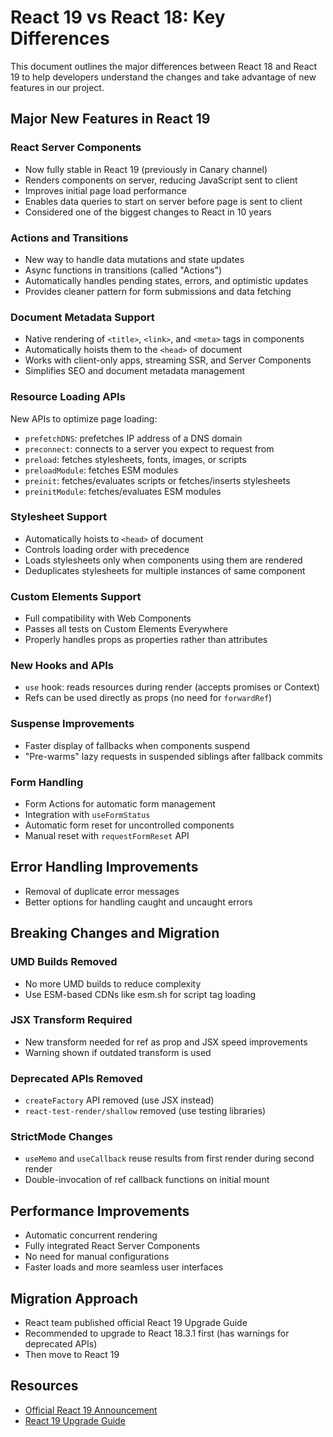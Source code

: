 # React 19 vs React 18: Key Differences

This document outlines the major differences between React 18 and React 19 to help developers understand the changes and take advantage of new features in our project.

## Major New Features in React 19

### React Server Components
- Now fully stable in React 19 (previously in Canary channel)
- Renders components on server, reducing JavaScript sent to client
- Improves initial page load performance
- Enables data queries to start on server before page is sent to client
- Considered one of the biggest changes to React in 10 years

### Actions and Transitions
- New way to handle data mutations and state updates
- Async functions in transitions (called "Actions")
- Automatically handles pending states, errors, and optimistic updates
- Provides cleaner pattern for form submissions and data fetching

### Document Metadata Support
- Native rendering of `<title>`, `<link>`, and `<meta>` tags in components
- Automatically hoists them to the `<head>` of document
- Works with client-only apps, streaming SSR, and Server Components
- Simplifies SEO and document metadata management

### Resource Loading APIs
New APIs to optimize page loading:
- `prefetchDNS`: prefetches IP address of a DNS domain
- `preconnect`: connects to a server you expect to request from
- `preload`: fetches stylesheets, fonts, images, or scripts
- `preloadModule`: fetches ESM modules
- `preinit`: fetches/evaluates scripts or fetches/inserts stylesheets
- `preinitModule`: fetches/evaluates ESM modules

### Stylesheet Support
- Automatically hoists to `<head>` of document
- Controls loading order with precedence
- Loads stylesheets only when components using them are rendered
- Deduplicates stylesheets for multiple instances of same component

### Custom Elements Support
- Full compatibility with Web Components
- Passes all tests on Custom Elements Everywhere
- Properly handles props as properties rather than attributes

### New Hooks and APIs
- `use` hook: reads resources during render (accepts promises or Context)
- Refs can be used directly as props (no need for `forwardRef`)

### Suspense Improvements
- Faster display of fallbacks when components suspend
- "Pre-warms" lazy requests in suspended siblings after fallback commits

### Form Handling
- Form Actions for automatic form management
- Integration with `useFormStatus`
- Automatic form reset for uncontrolled components
- Manual reset with `requestFormReset` API

## Error Handling Improvements
- Removal of duplicate error messages
- Better options for handling caught and uncaught errors

## Breaking Changes and Migration

### UMD Builds Removed
- No more UMD builds to reduce complexity
- Use ESM-based CDNs like esm.sh for script tag loading

### JSX Transform Required
- New transform needed for ref as prop and JSX speed improvements
- Warning shown if outdated transform is used

### Deprecated APIs Removed
- `createFactory` API removed (use JSX instead)
- `react-test-render/shallow` removed (use testing libraries)

### StrictMode Changes
- `useMemo` and `useCallback` reuse results from first render during second render
- Double-invocation of ref callback functions on initial mount

## Performance Improvements
- Automatic concurrent rendering
- Fully integrated React Server Components
- No need for manual configurations 
- Faster loads and more seamless user interfaces

## Migration Approach
- React team published official React 19 Upgrade Guide
- Recommended to upgrade to React 18.3.1 first (has warnings for deprecated APIs)
- Then move to React 19

## Resources
- [Official React 19 Announcement](https://react.dev/blog/2024/12/05/react-19)
- [React 19 Upgrade Guide](https://react.dev/blog/2024/04/25/react-19-upgrade-guide)